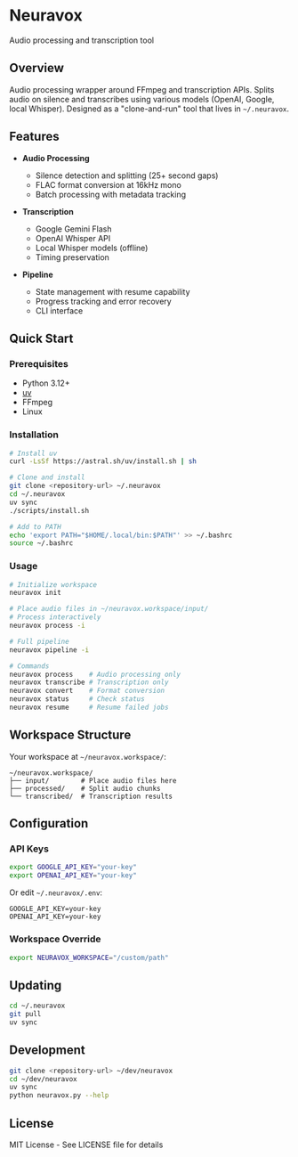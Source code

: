 # Neuravox

Audio processing and transcription tool

## Overview

Audio processing wrapper around FFmpeg and transcription APIs. Splits audio on silence and transcribes using various models (OpenAI, Google, local Whisper). Designed as a "clone-and-run" tool that lives in `~/.neuravox`.

## Features

- **Audio Processing**
  - Silence detection and splitting (25+ second gaps)
  - FLAC format conversion at 16kHz mono
  - Batch processing with metadata tracking

- **Transcription**
  - Google Gemini Flash
  - OpenAI Whisper API
  - Local Whisper models (offline)
  - Timing preservation

- **Pipeline**
  - State management with resume capability
  - Progress tracking and error recovery
  - CLI interface

## Quick Start

### Prerequisites

- Python 3.12+
- [uv](https://astral.sh/uv)
- FFmpeg
- Linux

### Installation

```bash
# Install uv
curl -LsSf https://astral.sh/uv/install.sh | sh

# Clone and install  
git clone <repository-url> ~/.neuravox
cd ~/.neuravox
uv sync
./scripts/install.sh

# Add to PATH
echo 'export PATH="$HOME/.local/bin:$PATH"' >> ~/.bashrc
source ~/.bashrc
```

### Usage

```bash
# Initialize workspace
neuravox init

# Place audio files in ~/neuravox.workspace/input/
# Process interactively
neuravox process -i

# Full pipeline  
neuravox pipeline -i

# Commands
neuravox process    # Audio processing only
neuravox transcribe # Transcription only
neuravox convert    # Format conversion
neuravox status     # Check status
neuravox resume     # Resume failed jobs
```

## Workspace Structure

Your workspace at `~/neuravox.workspace/`:

```
~/neuravox.workspace/
├── input/        # Place audio files here
├── processed/    # Split audio chunks
└── transcribed/  # Transcription results
```

## Configuration

### API Keys

```bash
export GOOGLE_API_KEY="your-key"
export OPENAI_API_KEY="your-key"
```

Or edit `~/.neuravox/.env`:
```
GOOGLE_API_KEY=your-key
OPENAI_API_KEY=your-key
```

### Workspace Override

```bash
export NEURAVOX_WORKSPACE="/custom/path"
```

## Updating

```bash
cd ~/.neuravox
git pull
uv sync
```

## Development

```bash
git clone <repository-url> ~/dev/neuravox
cd ~/dev/neuravox
uv sync
python neuravox.py --help
```

## License

MIT License - See LICENSE file for details